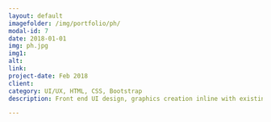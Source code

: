 ```yaml
---
layout: default
imagefolder: /img/portfolio/ph/
modal-id: 7
date: 2018-01-01
img: ph.jpg
img1: 
alt:
link: 
project-date: Feb 2018
client: 
category: UI/UX, HTML, CSS, Bootstrap
description: Front end UI design, graphics creation inline with existing branding for dietary supplements ecommerce store. Edited existing site bootstrap html/css template elements to fit design.

---
```

